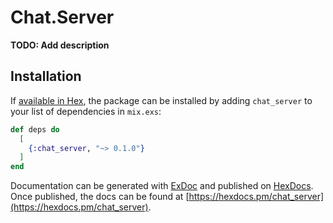 # Chat.Server

**TODO: Add description**

## Installation

If [available in Hex](https://hex.pm/docs/publish), the package can be installed
by adding `chat_server` to your list of dependencies in `mix.exs`:

```elixir
def deps do
  [
    {:chat_server, "~> 0.1.0"}
  ]
end
```

Documentation can be generated with [ExDoc](https://github.com/elixir-lang/ex_doc)
and published on [HexDocs](https://hexdocs.pm). Once published, the docs can
be found at [https://hexdocs.pm/chat_server](https://hexdocs.pm/chat_server).

